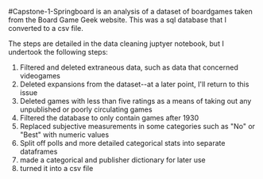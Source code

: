 #Capstone-1-Springboard is an analysis of a dataset of boardgames taken from the Board Game Geek website. This was a sql database that I converted to a csv file. 

The steps are detailed in the data cleaning juptyer notebook, but I undertook the following steps:
  1. Filtered and deleted extraneous data, such as data that concerned videogames
  2. Deleted expansions from the dataset--at a later point, I'll return to this issue
  3. Deleted games with less than five ratings as a means of taking out any unpublished or poorly circulating games
  4. Filtered the database to only contain games after 1930
  5. Replaced subjective measurements in some categories such as "No" or "Best" with numeric values
  6. Split off polls and more detailed categorical stats into separate dataframes
  7. made a categorical and publisher dictionary for later use
  8. turned it into a csv file
